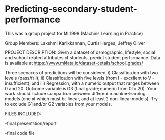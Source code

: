 # Predicting-secondary-student-performance

This was a group project for ML1998 (Machine Learning in Practice)

Group Members: Lakshmi Kanikkannan, Curtis Herges, Jeffrey Oliver

PROJECT DESCRIPTION:
Given a dataset of demographic, lifestyle, social and school related attributes of students, predict student
performance. Data is available at https://www.mldata.io/dataset-details/school_grades/

Three scenarios of predictions will be considered,
i) Classification with two levels (pass/fail);
ii) Classification with five levels (from I - excellent to V - insufficient); and
iii) Regression, with a numeric output that ranges between 0 and 20.
Outcome variable is G3 (final grade; numeric from 0 to 20).
Your work should include comparison between different machine-learning models (one of which must be
linear, and at least 2 non-linear models).
Try to exclude G1 and/or G2 variables from your models.

FILES INCLUDED:

-final presentation/report

-final code file

